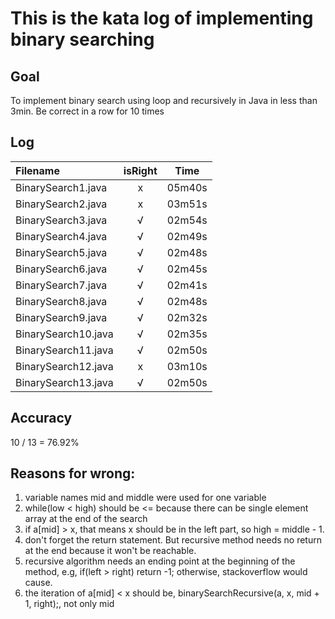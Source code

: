 # This is the kata log of implementing binary searching 

## Goal
To implement binary search using loop and recursively in Java in less than 3min.
Be correct in a row for 10 times

## Log

| Filename           | isRight    | Time |
|:------------------ |:----------:|:----:|
| BinarySearch1.java |x           |05m40s|
| BinarySearch2.java |x           |03m51s|
| BinarySearch3.java |√           |02m54s|
| BinarySearch4.java |√           |02m49s|
| BinarySearch5.java |√           |02m48s|
| BinarySearch6.java |√           |02m45s|
| BinarySearch7.java |√           |02m41s|
| BinarySearch8.java |√           |02m48s|
| BinarySearch9.java |√           |02m32s|
| BinarySearch10.java|√           |02m35s|
| BinarySearch11.java|√           |02m50s|
| BinarySearch12.java|x           |03m10s|
| BinarySearch13.java|√           |02m50s|

## Accuracy
10 / 13 = 76.92%

## Reasons for wrong:
1. variable names mid and middle were used for one variable
2. while(low < high) should be <= because there can be single element array at the end of the search
3. if a[mid] > x, that means x should be in the left part, so high = middle - 1. 
4. don't forget the return statement. But recursive method needs no return at the end because it won't be reachable.
5. recursive algorithm needs an ending point at the beginning of the method, e.g, if(left > right) return -1; otherwise, stackoverflow would cause.
6. the iteration of a[mid] < x should be, binarySearchRecursive(a, x, mid + 1, right);, not only mid
